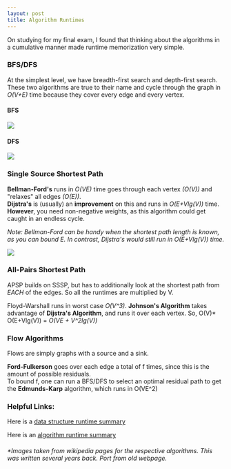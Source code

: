 ```yaml
---
layout: post
title: Algorithm Runtimes
---
```



On studying for my final exam, I found that thinking about the algorithms in a cumulative manner made runtime memorization very simple.

### BFS/DFS
At the simplest level, we have breadth-first search and depth-first search.  These two algorithms are true to their name and cycle through the graph in *O(V+E)* time because they cover every edge and every vertex.

#### BFS                                                     
![]({{DenisPeskov.github.io}}/img/BFS.gif) 

#### DFS
![]({{DenisPeskov.github.io}}/img/DFS.gif)


### Single Source Shortest Path
**Bellman-Ford's** runs in *O(VE)* time goes through each vertex *(O(V))* and "relaxes" all edges *(O(E))*.  
**Dijstra's** is (usually) an **improvement** on this and runs in *O(E+Vlg(V))* time.  **However**, you need non-negative weights, as this algorithm could get caught in an endless cycle.

*Note: Bellman-Ford can be handy when the shortest path length is known, as you can bound E.  In contrast, Dijstra's would still run in O(E+Vlg(V)) time.*

![]({{DenisPeskov.github.io}}/img/D_Bellman.gif) 

### All-Pairs Shortest Path
APSP builds on SSSP, but has to additionally look at the shortest path from *EACH* of the edges.  So all the runtimes are multiplied by V.

Floyd-Warshall runs in worst case *O(V^3)*. 
**Johnson's Algorithm** takes advantage of **Dijstra's Algorithm**, and runs it over each vertex.
So, O(V)* O(E+Vlg(V)) = *O(VE + V^2lg(V))*

### Flow Algorithms
Flows are simply graphs with a source and a sink. 

**Ford-Fulkerson** goes over each edge a total of f times, since this is the amount of possible residuals.  
To bound f, one can run a BFS/DFS to select an optimal residual path to get the **Edmunds-Karp** algorithm, which runs in O(VE^2)

### Helpful Links:
Here is a [data structure runtime summary](http://bigocheatsheet.com/)

Here is an [algorithm runtime summary](http://algs4.cs.princeton.edu/cheatsheet/)

###### *Images taken from wikipedia pages for the respective algorithms.  This was written several years back. Port from old webpage.
